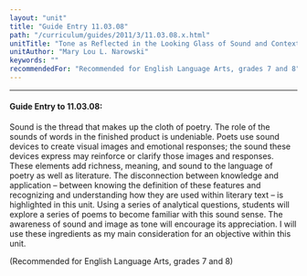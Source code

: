 ```yaml
---
layout: "unit"
title: "Guide Entry 11.03.08"
path: "/curriculum/guides/2011/3/11.03.08.x.html"
unitTitle: "Tone as Reflected in the Looking Glass of Sound and Context"
unitAuthor: "Mary Lou L. Narowski"
keywords: ""
recommendedFor: "Recommended for English Language Arts, grades 7 and 8"
---
```

<body>
<hr/>
 <h4>
  Guide Entry to 11.03.08:
 </h4>
 <p>
  Sound is the thread that makes up the cloth of poetry. The role of the sounds of words in the finished product is undeniable. Poets use sound devices to create visual images and emotional responses; the sound these devices express may reinforce or clarify those images and responses. These elements add richness, meaning, and sound to the language of poetry as well as literature. The disconnection between knowledge and application – between knowing the definition of these features and recognizing and understanding how they are used within literary text – is highlighted in this unit. Using a series of analytical questions, students will explore a series of poems to become familiar with this sound sense. The awareness of sound and image as tone will encourage its appreciation. I will use these ingredients as my main consideration for an objective within this unit.
 </p>
<p>
  (Recommended for English Language Arts, grades 7 and 8)
 </p>


</body>